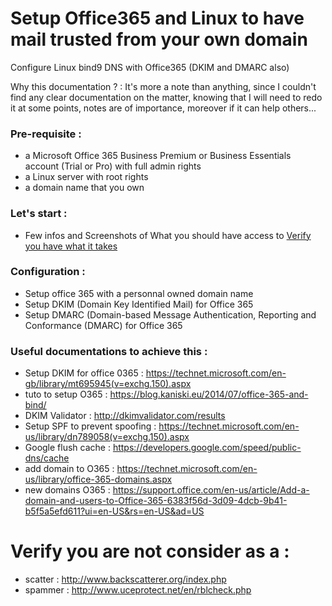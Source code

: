 # Setup Office365 and Linux to have mail trusted from your own domain

Configure Linux bind9 DNS with Office365 (DKIM and DMARC also)

Why this documentation ? :
  It's more a note than anything, since I couldn't find any clear documentation on the matter, knowing that I will need to redo it at some points, notes are of importance, moreover if it can help others...

### Pre-requisite :  
 * a Microsoft Office 365 Business Premium or Business Essentials account (Trial or Pro) with full admin rights 
 * a Linux server with root rights    
 * a domain name that you own

### Let's start :  
 * Few infos and Screenshots of What you should have access to 
	[Verify you have what it takes](docs/startoverview.md)

### Configuration :  
 * Setup office 365 with a personnal owned domain name
 * Setup DKIM (Domain Key Identified Mail) for Office 365
 * Setup DMARC (Domain-based Message Authentication, Reporting and Conformance (DMARC) for Office 365


### Useful documentations to achieve this :    
 * Setup DKIM for office 0365 : <https://technet.microsoft.com/en-gb/library/mt695945(v=exchg.150).aspx>  
 * tuto to setup O365 : <https://blog.kaniski.eu/2014/07/office-365-and-bind/>  
 * DKIM Validator : <http://dkimvalidator.com/results>  
 * Setup SPF to prevent spoofing : <https://technet.microsoft.com/en-us/library/dn789058(v=exchg.150).aspx>  
 * Google flush cache : <https://developers.google.com/speed/public-dns/cache>
 * add domain to O365 : <https://technet.microsoft.com/en-us/library/office-365-domains.aspx>
 * new domains O365 : <https://support.office.com/en-us/article/Add-a-domain-and-users-to-Office-365-6383f56d-3d09-4dcb-9b41-b5f5a5efd611?ui=en-US&rs=en-US&ad=US>  

# Verify you are not consider as a :  
 * scatter : http://www.backscatterer.org/index.php 
 * spammer : http://www.uceprotect.net/en/rblcheck.php


 



